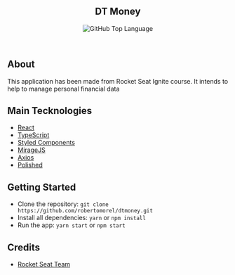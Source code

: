 <h2 align="center">
  DT Money
</h2>

<p align="center">
  <img alt="GitHub Top Language" src="https://img.shields.io/github/languages/top/robertomorel/dtmoney?color=ff512f&style=flat-square">
</p>

<br />

## About

This application has been made from Rocket Seat Ignite course. It intends to help to manage personal financial data

## Main Tecknologies

- [React](https://reactjs.org/)
- [TypeScript](https://www.typescriptlang.org/)
- [Styled Components](https://styled-components.com/)
- [MirageJS](https://miragejs.com/)
- [Axios](https://github.com/axios/axios)
- [Polished](https://polished.js.org/)

## Getting Started

- Clone the repository: `git clone https://github.com/robertomorel/dtmoney.git`
- Install all dependencies: `yarn` or `npm install`
- Run the app: `yarn start` or `npm start`

## Credits
- [Rocket Seat Team](https://rocketseat.com.br/)
